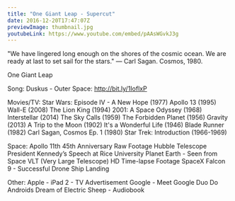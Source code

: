 ```yaml
---
title: "One Giant Leap - Supercut"
date: 2016-12-20T17:47:07Z
previewImage: thumbnail.jpg
youtubeLink: https://www.youtube.com/embed/pAAsWGvkJ3g
---
```


"We have lingered long enough on the shores of the cosmic ocean. We are ready at last to set sail for the stars."
— Carl Sagan. Cosmos, 1980.

One Giant Leap

Song: Duskus - Outer Space: http://bit.ly/1IoflxP

Movies/TV:
Star Wars: Episode IV - A New Hope (1977)
Apollo 13 (1995)
Wall-E (2008)
The Lion King (1994)
2001: A Space Odyssey (1968)
Interstellar (2014)
The Sky Calls (1959)
The Forbidden Planet (1956)
Gravity (2013)
A Trip to the Moon (1902)
It's a Wonderful Life (1946)
Blade Runner (1982)
Carl Sagan, Cosmos Ep. 1 (1980)
Star Trek: Introduction (1966-1969)

Space:
Apollo 11th 45th Anniversary Raw Footage
Hubble Telescope
President Kennedy’s Speech at Rice University
Planet Earth - Seen from Space
VLT (Very Large Telescope) HD Time-lapse Footage
SpaceX Falcon 9 - Successful Drone Ship Landing

Other:
Apple - iPad 2 - TV Advertisement
Google - Meet Google Duo
Do Androids Dream of Electric Sheep - Audiobook